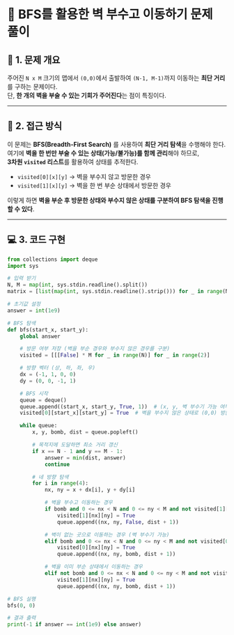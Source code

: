 # 🚀 BFS를 활용한 벽 부수고 이동하기 문제 풀이

## 📌 1. 문제 개요

주어진 `N x M` 크기의 맵에서 `(0,0)`에서 출발하여 `(N-1, M-1)`까지 이동하는 **최단 거리**를 구하는 문제이다.  
단, **한 개의 벽을 부술 수 있는 기회가 주어진다**는 점이 특징이다.

---

## 🔎 2. 접근 방식

이 문제는 **BFS(Breadth-First Search)** 를 사용하여 **최단 거리 탐색**을 수행해야 한다.  
여기에 **벽을 한 번만 부술 수 있는 상태(가능/불가능)를 함께 관리**해야 하므로,  
**3차원 `visited` 리스트**를 활용하여 상태를 추적한다.

- `visited[0][x][y]` → 벽을 부수지 않고 방문한 경우
- `visited[1][x][y]` → 벽을 한 번 부순 상태에서 방문한 경우

이렇게 하면 **벽을 부순 후 방문한 상태와 부수지 않은 상태를 구분하여 BFS 탐색을 진행할 수 있다**.

---

## 💻 3. 코드 구현

```python
from collections import deque
import sys

# 입력 받기
N, M = map(int, sys.stdin.readline().split())
matrix = [list(map(int, sys.stdin.readline().strip())) for _ in range(N)]

# 초기값 설정
answer = int(1e9)

# BFS 탐색
def bfs(start_x, start_y):
    global answer

    # 방문 여부 저장 (벽을 부순 경우와 부수지 않은 경우를 구분)
    visited = [[[False] * M for _ in range(N)] for _ in range(2)]

    # 방향 벡터 (상, 하, 좌, 우)
    dx = (-1, 1, 0, 0)
    dy = (0, 0, -1, 1)

    # BFS 시작
    queue = deque()
    queue.append((start_x, start_y, True, 1))  # (x, y, 벽 부수기 가능 여부, 이동 거리)
    visited[0][start_x][start_y] = True  # 벽을 부수지 않은 상태로 (0,0) 방문 처리

    while queue:
        x, y, bomb, dist = queue.popleft()

        # 목적지에 도달하면 최소 거리 갱신
        if x == N - 1 and y == M - 1:
            answer = min(dist, answer)
            continue

        # 네 방향 탐색
        for i in range(4):
            nx, ny = x + dx[i], y + dy[i]

            # 벽을 부수고 이동하는 경우
            if bomb and 0 <= nx < N and 0 <= ny < M and not visited[1][nx][ny] and matrix[nx][ny] == 1:
                visited[1][nx][ny] = True
                queue.append((nx, ny, False, dist + 1))

            # 벽이 없는 곳으로 이동하는 경우 (벽 부수기 가능)
            elif bomb and 0 <= nx < N and 0 <= ny < M and not visited[0][nx][ny] and matrix[nx][ny] == 0:
                visited[0][nx][ny] = True
                queue.append((nx, ny, bomb, dist + 1))

            # 벽을 이미 부순 상태에서 이동하는 경우
            elif not bomb and 0 <= nx < N and 0 <= ny < M and not visited[1][nx][ny] and matrix[nx][ny] == 0:
                visited[1][nx][ny] = True
                queue.append((nx, ny, bomb, dist + 1))

# BFS 실행
bfs(0, 0)

# 결과 출력
print(-1 if answer == int(1e9) else answer)
```
